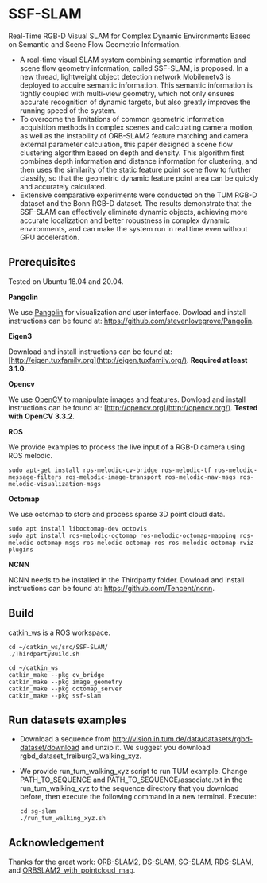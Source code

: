# SSF-SLAM

Real-Time RGB-D Visual SLAM for Complex Dynamic Environments Based on Semantic and Scene Flow Geometric Information.

- A real-time visual SLAM system combining semantic information and scene flow geometry information, called SSF-SLAM, is proposed. In a new thread, lightweight object detection network Mobilenetv3 is deployed to acquire semantic information. This semantic information is tightly coupled with multi-view geometry, which not only ensures accurate recognition of dynamic targets, but also greatly improves the running speed of the system. 
- To overcome the limitations of common geometric information acquisition methods in complex scenes and calculating camera motion, as well as the instability of ORB-SLAM2 feature matching and camera external parameter calculation, this paper designed a scene flow clustering algorithm based on depth and density. This algorithm first combines depth information and distance information for clustering, and then uses the similarity of the static feature point scene flow to further classify, so that the geometric dynamic feature point area can be quickly and accurately calculated. 
- Extensive comparative experiments were conducted on the TUM RGB-D dataset and the Bonn RGB-D dataset. The results demonstrate that the SSF-SLAM can effectively eliminate dynamic objects, achieving more accurate localization and better robustness in complex dynamic environments, and can make the system run in real time even without GPU acceleration.

## Prerequisites

Tested on Ubuntu 18.04 and 20.04.

**Pangolin**

We use [Pangolin](https://github.com/stevenlovegrove/Pangolin) for visualization and user interface. Dowload and install instructions can be found at: https://github.com/stevenlovegrove/Pangolin.

**Eigen3**

Download and install instructions can be found at: [http://eigen.tuxfamily.org](http://eigen.tuxfamily.org/). **Required at least 3.1.0**.

**Opencv**

We use [OpenCV](http://opencv.org/) to manipulate images and features. Dowload and install instructions can be found at: [http://opencv.org](http://opencv.org/). **Tested with OpenCV 3.3.2**.

**ROS**

We provide examples to process the live input of a RGB-D camera using ROS melodic. 

```
sudo apt-get install ros-melodic-cv-bridge ros-melodic-tf ros-melodic-message-filters ros-melodic-image-transport ros-melodic-nav-msgs ros-melodic-visualization-msgs
```

**Octomap**

We use octomap to store and process sparse 3D point cloud data.

```
sudo apt install liboctomap-dev octovis
sudo apt install ros-melodic-octomap ros-melodic-octomap-mapping ros-melodic-octomap-msgs ros-melodic-octomap-ros ros-melodic-octomap-rviz-plugins 
```

**NCNN**

NCNN needs to be installed in the Thirdparty folder. Dowload and install instructions can be found at: https://github.com/Tencent/ncnn.

## Build

catkin_ws is a ROS workspace.

```
cd ~/catkin_ws/src/SSF-SLAM/
./ThirdpartyBuild.sh

cd ~/catkin_ws
catkin_make --pkg cv_bridge
catkin_make --pkg image_geometry
catkin_make --pkg octomap_server
catkin_make --pkg ssf-slam
```


## Run datasets examples

- Download a sequence from http://vision.in.tum.de/data/datasets/rgbd-dataset/download and unzip it. We suggest you download rgbd_dataset_freiburg3_walking_xyz.

- We provide run_tum_walking_xyz script to run TUM example. Change PATH_TO_SEQUENCE and PATH_TO_SEQUENCE/associate.txt in the run_tum_walking_xyz to the sequence directory that you download before, then execute the following command in a new terminal. Execute:

  ```
  cd sg-slam
  ./run_tum_walking_xyz.sh
  ```

## Acknowledgement

Thanks for the great work: [ORB-SLAM2](https://github.com/raulmur/ORB_SLAM2 ), [DS-SLAM](https://github.com/ivipsourcecode/DS-SLAM), [SG-SLAM](https://github.com/silencht/SG-SLAM), [RDS-SLAM](https://github.com/yubaoliu/RDS-SLAM), and [ORBSLAM2_with_pointcloud_map](https://github.com/gaoxiang12/ORBSLAM2_with_pointcloud_map,).

